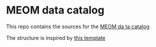 # MEOM data catalog

This repo contains the sources for the [MEOM da ta catalog](https://meom-group.github.io/meom-data-catalog)

The structure is inspired by [this template](https://github.com/learn-static/lesson-template)
